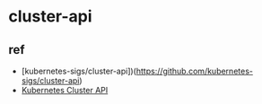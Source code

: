 #  cluster-api

## ref
+ [kubernetes-sigs/cluster-api])(https://github.com/kubernetes-sigs/cluster-api)
+ [Kubernetes Cluster API](https://cluster-api.sigs.k8s.io/)